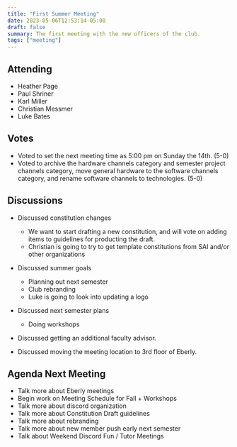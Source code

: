 ```yaml
---
title: "First Summer Meeting"
date: 2023-05-06T12:53:14-05:00
draft: false
summary: The first meeting with the new officers of the club.
tags: ["meeting"]
---
```


## Attending
- Heather Page
- Paul Shriner
- Karl Miller
- Christian Messmer
- Luke Bates

## Votes

- Voted to set the next meeting time as 5:00 pm on Sunday the 14th. (5-0)
- Voted to archive the hardware channels category and semester project channels category, move general hardware to the software channels category, and rename software channels to technologies. (5-0)

## Discussions

- Discussed constitution changes
    - We want to start drafting a new constitution, and will vote on adding items to guidelines for producting the draft. 
    - Christian is going to try to get template constitutions from SAI and/or other organizations

- Discussed summer goals
    - Planning out next semester
    - Club rebranding
    - Luke is going to look into updating a logo

- Discussed next semester plans
    - Doing workshops

- Discussed getting an additional faculty advisor.

- Discussed moving the meeting location to 3rd floor of Eberly.

## Agenda Next Meeting

- Talk more about Eberly meetings
- Begin work on Meeting Schedule for Fall + Workshops
- Talk more about discord organization
- Talk more about Constitution Draft guidelines
- Talk more about rebranding
- Talk more about new member push early next semester
- Talk about Weekend Discord Fun / Tutor Meetings

